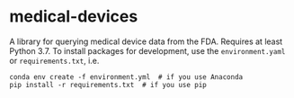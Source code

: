 # medical-devices
A library for querying medical device data from the FDA. Requires at least Python 3.7.
To install packages for development, use the `environment.yaml` or `requirements.txt`, i.e.
```
conda env create -f environment.yml  # if you use Anaconda
pip install -r requirements.txt  # if you use pip
```
